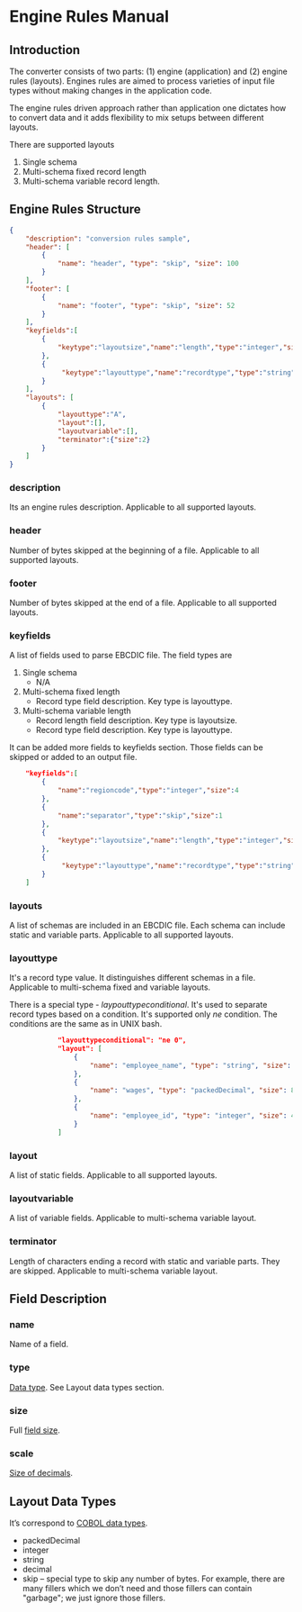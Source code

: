 # Engine Rules Manual

## Introduction

The converter consists of two parts: (1) engine (application) and (2) engine rules (layouts). Engines rules are aimed to process varieties of input file types without making changes in the application code.

The engine rules driven approach rather than application one dictates how to convert data and it adds flexibility to mix setups between different layouts.

There are supported layouts
1. Single schema
2. Multi-schema fixed record length
3. Multi-schema variable record length.
    
## Engine Rules Structure

```json
{
    "description": "conversion rules sample",
    "header": [
        {
            "name": "header", "type": "skip", "size": 100
        }
    ],
    "footer": [
        {
            "name": "footer", "type": "skip", "size": 52
        }
    ],
    "keyfields":[
        {
            "keytype":"layoutsize","name":"length","type":"integer","size":4
        },
        {
             "keytype":"layouttype","name":"recordtype","type":"string","size":1
        }
    ],
    "layouts": [
        {
            "layouttype":"A",
            "layout":[],
            "layoutvariable":[],
            "terminator":{"size":2}
        }
    ]
}
```

### description
Its an engine rules description. Applicable to all supported layouts.

### header
Number of bytes skipped at the beginning of a file. Applicable to all supported layouts.

### footer
Number of bytes skipped at the end of a file. Applicable to all supported layouts.

### keyfields
A list of fields used to parse EBCDIC file. The field types are
1. Single schema
    * N/A
2. Multi-schema fixed length
    * Record type field description. Key type is layouttype.
3. Multi-schema variable length
    * Record length field description. Key type is layoutsize.
    * Record type field description. Key type is layouttype.
    
It can be added more fields to keyfields section. Those fields can be skipped or added to an output file. 

```json
    "keyfields":[
        {
            "name":"regioncode","type":"integer","size":4
        },
        {
            "name":"separator","type":"skip","size":1
        },
        {
            "keytype":"layoutsize","name":"length","type":"integer","size":4
        },
        {
             "keytype":"layouttype","name":"recordtype","type":"string","size":1
        }
    ]
```

### layouts
A list of schemas are included in an EBCDIC file. Each schema can include static and variable parts. Applicable to all supported layouts.

### layouttype
It's a record type value. It distinguishes different schemas in a file. Applicable to multi-schema fixed and variable layouts.

There is a special type - *laypouttypeconditional*. It's used to separate record types based on a condition. It's supported only *ne* condition. The conditions are the same as in UNIX bash.

```json
            "layouttypeconditional": "ne 0",
            "layout": [
                {
                    "name": "employee_name", "type": "string", "size": 55
                },
                {
                    "name": "wages", "type": "packedDecimal", "size": 8
                },
                {
                    "name": "employee_id", "type": "integer", "size": 4
                }
            ]
```

### layout
A list of static fields. Applicable to all supported layouts.

### layoutvariable
A list of variable fields. Applicable to multi-schema variable layout.

### terminator
Length of characters ending a record with static and variable parts. They are skipped. Applicable to multi-schema variable layout.

## Field Description
### name
Name of a field.

### type
[Data type](https://github.com/larandvit/ebcdic-parser/blob/master/docs/cobol_engine_rules_dictionary.md). See Layout data types section.

### size
Full [field size](https://github.com/larandvit/ebcdic-parser/blob/master/docs/cobol_engine_rules_dictionary.md).

### scale
[Size of decimals](https://github.com/larandvit/ebcdic-parser/blob/master/docs/cobol_engine_rules_dictionary.md).

## Layout Data Types
It’s correspond to [COBOL data types](https://github.com/larandvit/ebcdic-parser/blob/master/docs/cobol_engine_rules_dictionary.md).
* packedDecimal
* integer
* string
* decimal
* skip – special type to skip any number of bytes. For example, there are many fillers which we don’t need and those fillers can contain "garbage"; we just ignore those fillers.
